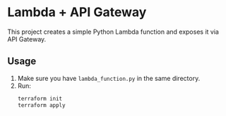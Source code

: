 # Lambda + API Gateway

This project creates a simple Python Lambda function and exposes it via API Gateway.

## Usage

1. Make sure you have `lambda_function.py` in the same directory.
2. Run:
   ```bash
   terraform init
   terraform apply
